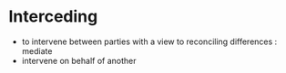 # Interceding

- to intervene between parties with a view to reconciling differences : mediate
- intervene on behalf of another